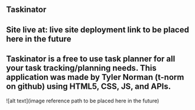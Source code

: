 ## Taskinator
Site live at: live site deployment link to be placed here in the future
--
Taskinator is a free to use task planner for all your task tracking/planning needs. 
This application was made by Tyler Norman (t-norm on github) using HTML5, CSS, JS, and APIs.
--
![alt text](image reference path to be placed here in the future)